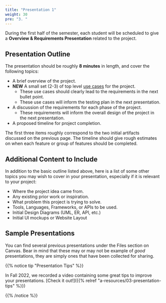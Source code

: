 ```yaml
---
title: "Presentation 1"
weight: 30
pre: "3. "
---
```


During the first half of the semester, each student will be scheduled to give a **Overview & Requirements Presentation** related to the project.

## Presentation Outline

The presentation should be roughly **8 minutes** in length, and cover the following topics:
* A brief overview of the project.
* **NEW** A small set (2-3) of top level [use cases](https://en.wikipedia.org/wiki/Use_case) for the project.
  * These use cases should clearly lead to the requirements in the next bullet point.
  * These use cases will inform the testing plan in the next presentation.
* A discussion of the requirements for each phase of the project.
  * These requirements will inform the overall design of the project in the next presentation.
* A proposed timeline for project completion.

The first three items roughly correspond to the two initial artifacts discussed on the previous page. The timeline should give rough estimates on when each feature or group of features should be completed. 

## Additional Content to Include

In addition to the basic outline listed above, here is a list of some other topics you may wish to cover in your presentation, especially if it is relevant to your project:

* Where the project idea came from.
* Any existing prior work or inspiration.
* What problem this project is trying to solve.
* Tools, Languages, Frameworks, or APIs to be used.
* Initial Design Diagrams (UML, ER, API, etc.)
* Initial UI mockups or Website Layout

## Sample Presentations

You can find several previous presentations under the Files section on Canvas. Bear in mind that these may or may not be example of _good_ presentations, they are simply ones that have been collected for sharing.

{{% notice tip "Presentation Tips" %}}

In Fall 2022, we recorded a video containing some great tips to improve your presentations. [Check it out!]({{% relref "a-resources/03-presentation-tips" %}})

{{% /notice %}}